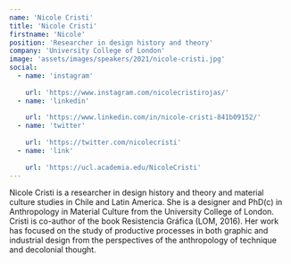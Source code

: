 ```yaml
---
name: 'Nicole Cristi'
title: 'Nicole Cristi'
firstname: 'Nicole'
position: 'Researcher in design history and theory'
company: 'University College of London'
image: 'assets/images/speakers/2021/nicole-cristi.jpg'
social:
  - name: 'instagram'
    
    url: 'https://www.instagram.com/nicolecristirojas/'
  - name: 'linkedin'
    
    url: 'https://www.linkedin.com/in/nicole-cristi-841b09152/'
  - name: 'twitter'
    
    url: 'https://twitter.com/nicolecristi'
  - name: 'link'
    
    url: 'https://ucl.academia.edu/NicoleCristi'
---
```


Nicole Cristi is a researcher in design history and theory and material culture studies in Chile and Latin America. She is a designer and PhD(c) in Anthropology in Material Culture from the University College of London. Cristi is co-author of the book Resistencia Gráfica (LOM, 2016). Her work has focused on the study of productive processes in both graphic and industrial design from the perspectives of the anthropology of technique and decolonial thought.
